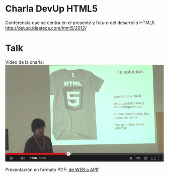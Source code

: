Charla DevUp HTML5
==================

Conferencia que se centra en el presente y futuro del desarrollo HTML5
http://devup.ideateca.com/html5/2012/


# Talk

Vídeo de la charla:
[![ScreenShot](https://github.com/fpmweb/charla_devup_HTML5/blob/master/talk-video.png?raw=true)](http://www.youtube.com/watch?v=C1p0gOZkvcQ)

Presentación en formato PDF: [de WEB a APP](deWEBaAPP.pdf)
